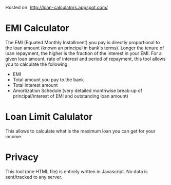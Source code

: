 
Hosted on: http://loan-calculators.appspot.com/

EMI Calculator
==============
The EMI (Equated Monthly Installment) you pay is directly proportional to the loan amount (known an principal in bank's terms). Longer the tenure of loan repayment, the higher is the fraction of the interest in your EMI.
For a given loan amount, rate of interest and period of repayment, this tool allows you to calculate the following:
* EMI
* Total amount you pay to the bank
* Total interest amount
* Amortization Schedule (very detailed monthwise break-up of principal/interest of EMI and outstanding loan amount)

Loan Limit Calulator
====================
This allows to calculate what is the maximum loan you can get for your income.


Privacy
=======
This tool (one HTML file) is entirely written in Javascript. No data is sent/tracked to any server. 
